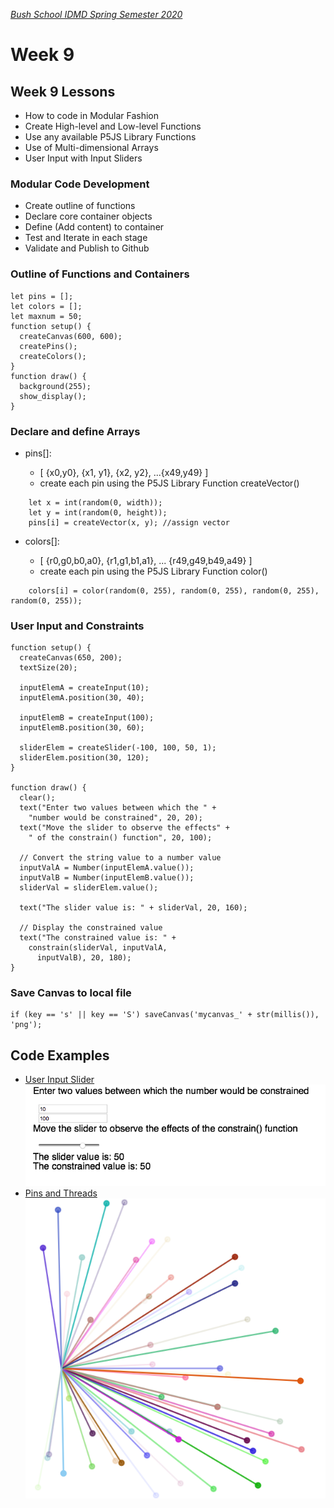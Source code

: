 [_Bush School IDMD Spring Semester 2020_](https://chandrunarayan.github.io/idmd/)

# Week 9

## Week 9 Lessons
* How to code in Modular Fashion
* Create High-level and Low-level Functions
* Use any available P5JS Library Functions
* Use of Multi-dimensional Arrays
* User Input with Input Sliders

### Modular Code Development
* Create outline of functions
* Declare core container objects
* Define (Add content) to container
* Test and Iterate in each stage
* Validate and Publish to Github

### Outline of Functions and Containers
````
let pins = [];
let colors = [];
let maxnum = 50;
function setup() {
  createCanvas(600, 600);
  createPins();
  createColors();
}
function draw() {
  background(255);
  show_display();
}
````
### Declare and define Arrays
* pins[]:

    * [ {x0,y0}, {x1, y1}, {x2, y2}, ...{x49,y49} ]
    * create each pin using the P5JS Library Function createVector()
````
    let x = int(random(0, width));
    let y = int(random(0, height));
    pins[i] = createVector(x, y); //assign vector
````
* colors[]:

    * [ {r0,g0,b0,a0}, {r1,g1,b1,a1}, ... {r49,g49,b49,a49} ]
    * create each pin using the P5JS Library Function color()
````
    colors[i] = color(random(0, 255), random(0, 255), random(0, 255), random(0, 255));
````
### User Input and Constraints
````
function setup() {
  createCanvas(650, 200);
  textSize(20);

  inputElemA = createInput(10);
  inputElemA.position(30, 40);

  inputElemB = createInput(100);
  inputElemB.position(30, 60);

  sliderElem = createSlider(-100, 100, 50, 1);
  sliderElem.position(30, 120);
}

function draw() {
  clear();
  text("Enter two values between which the " +
    "number would be constrained", 20, 20);
  text("Move the slider to observe the effects" +
    " of the constrain() function", 20, 100);

  // Convert the string value to a number value 
  inputValA = Number(inputElemA.value());
  inputValB = Number(inputElemB.value());
  sliderVal = sliderElem.value();

  text("The slider value is: " + sliderVal, 20, 160);

  // Display the constrained value 
  text("The constrained value is: " +
    constrain(sliderVal, inputValA,
      inputValB), 20, 180);
}
````
### Save Canvas to local file
````
if (key == 's' || key == 'S') saveCanvas('mycanvas_' + str(millis()), 'png');
````
## Code Examples
* [User Input Slider]((../../week9/code/pinsThreads3/))
![alt text](inputSlider.png)
* [Pins and Threads](../../week9/code/pinsThreads3/)
![alt text](savecanvas.png)
